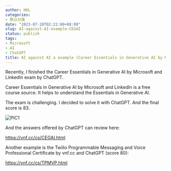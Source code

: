 ```yaml
---
author: HKL
categories:
- 默认分类
date: "2023-07-28T02:22:00+08:00"
slug: AI-against-AI-example-CEGAI
status: publish
tags:
- Microsoft
- AI
- ChatGPT
title: AI against AI a example (Career Essentials in Generative AI by Microsoft and LinkedIn exam answers by ChatGPT)
---
```


Recently, I finished the Career Essentials in Generative AI by Microsoft and LinkedIn exam by ChatGPT.

Career Essentials in Generative AI by Microsoft and LinkedIn is a free course source. It helps to understand the Essentials in Generative AI.

<!--more-->

The exam is challenging. I decided to solve it with ChatGPT. And the final score is 83.

![PIC1][1]

And the answers offered by ChatGPT can review here:

https://vnf.cc/cs/CEGAI.html

Another example is the Twilio Programmable Messaging and Voice Professional Certificate by vnf.cc and ChatGPT (score 80):

https://vnf.cc/cs/TPMVP.html


[1]: https://cdn.jsdelivr.net/gh/hkl0/blog-photo/2023/07/20230728090844.png
